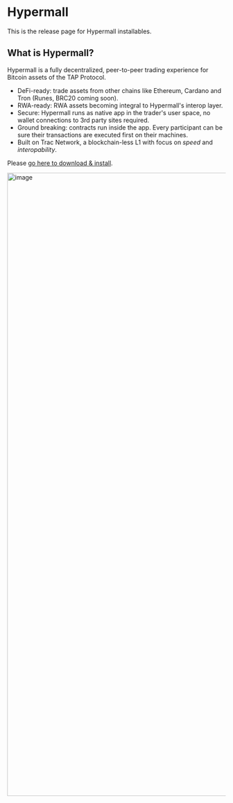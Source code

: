 # Hypermall

This is the release page for Hypermall installables.

## What is Hypermall?

Hypermall is a fully decentralized, peer-to-peer trading experience for Bitcoin assets of the TAP Protocol.

- DeFi-ready: trade assets from other chains like Ethereum, Cardano and Tron (Runes, BRC20 coming soon).
- RWA-ready: RWA assets becoming integral to Hypermall's interop layer.
- Secure: Hypermall runs as native app in the trader's user space, no wallet connections to 3rd party sites required.
- Ground breaking: contracts run inside the app. Every participant can be sure their transactions are executed first on their machines.
- Built on Trac Network, a blockchain-less L1 with focus on _speed_ and _interopability_.

Please [go here to download & install](https://github.com/Trac-Systems/hypermall-downloads/releases/tag/0.41.29).

<img width="1438" alt="image" src="https://github.com/user-attachments/assets/d4d0b04f-7aed-45cc-a30c-d8ac02987dc2" />
